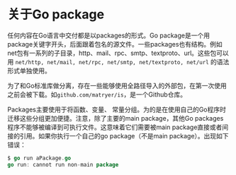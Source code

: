# 关于Go package

任何内容在Go语言中交付都是以packages的形式。Go package是一个用package关键字开头，后面跟着包名的源文件。一些packages也有结构。例如net包有一系列的子目录，http、mail、rpc、smtp、textproto、url。这些包可以用 `net/http, net/mail, net/rpc, net/smtp, net/textproto, net/url` 的语法形式单独使用。

为了和Go标准库做分离，存在一些能够使用全路径导入的外部包，在第一次使用之前会被下载。如`github.com/matryer/is`，是一个Github仓库。

Packages主要使用于将函数、变量、 常量分组。为的是在使用自己的Go程序时迁移这些分组更加便捷。注意，除了主要的main package，其他Go packages 程序不能够被编译到可执行文件。这意味着它们需要被main package直接或者间接的引用。如果你执行一个自己的go package（不是main package）。出现如下错误：

```go
$ go run aPackage.go
go run: cannot run non-main package
```

